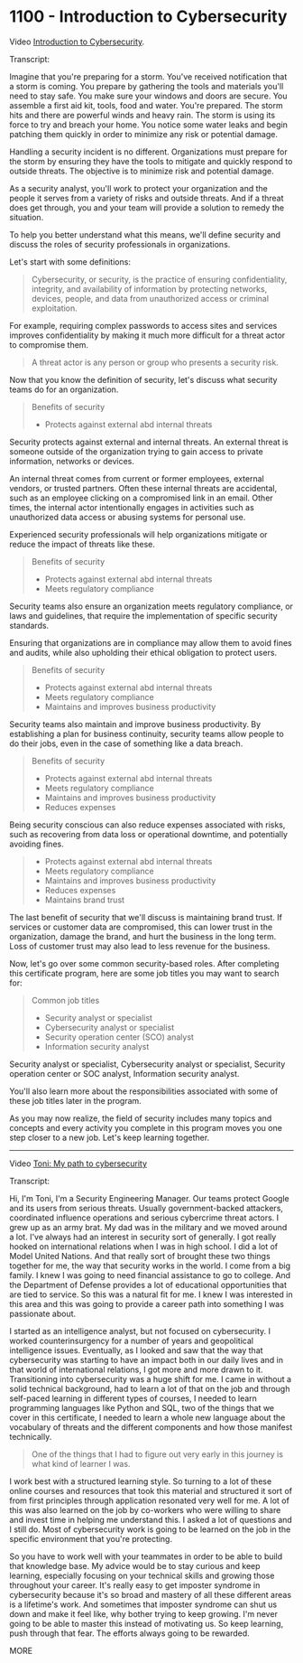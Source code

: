 # 1100 - Introduction to Cybersecurity

Video [Introduction to Cybersecurity](https://www.coursera.org/learn/foundations-of-cybersecurity/lecture/8matF/introduction-to-cybersecurity).

Transcript:

Imagine that you're preparing for a storm. You've received notification that a storm is coming. You prepare by gathering the tools and materials you'll need to stay safe. You make sure your windows and doors are secure. You assemble a first aid kit, tools, food and water. You're prepared. The storm hits and there are powerful winds and heavy rain. The storm is using its force to try and breach your home. You notice some water leaks and begin patching them quickly in order to minimize any risk or potential damage.

Handling a security incident is no different. Organizations must prepare for the storm by ensuring they have the tools to mitigate and quickly respond to outside threats. The objective is to minimize risk and potential damage.

As a security analyst, you'll work to protect your organization and the people it serves from a variety of risks and outside threats. And if a threat does get through, you and your team will provide a solution to remedy the situation.

To help you better understand what this means, we'll define security and discuss the roles of security professionals in organizations.

Let's start with some definitions: 

> Cybersecurity, or security, is the practice of ensuring confidentiality, integrity, and availability of information by protecting networks, devices, people, and data from unauthorized access or criminal exploitation.

For example, requiring complex passwords to access sites and services improves confidentiality by making it much more difficult for a threat actor to compromise them. 

> A threat actor is any person or group who presents a security risk.

Now that you know the definition of security, let's discuss what security teams do for an organization.

> Benefits of security
> - Protects against external abd internal threats

Security protects against external and internal threats. An external threat is someone outside of the organization trying to gain access to private information, networks or devices.

An internal threat comes from current or former employees, external vendors, or trusted partners. Often these internal threats are accidental, such as an employee clicking on a compromised link in an email. Other times, the internal actor intentionally engages in activities such as unauthorized data access or abusing systems for personal use.

Experienced security professionals will help organizations mitigate or reduce the impact of threats like these.

> Benefits of security
> - Protects against external abd internal threats
> - Meets regulatory compliance

Security teams also ensure an organization meets regulatory compliance, or laws and guidelines, that require the implementation of specific security standards.

Ensuring that organizations are in compliance may allow them to avoid fines and audits, while also upholding their ethical obligation to protect users.

> Benefits of security
> - Protects against external abd internal threats
> - Meets regulatory compliance
> - Maintains and improves business productivity

Security teams also maintain and improve business productivity. By establishing a plan for business continuity, security teams allow people to do their jobs, even in the case of something like a data breach.

> Benefits of security
> - Protects against external abd internal threats
> - Meets regulatory compliance
> - Maintains and improves business productivity
> - Reduces expenses

Being security conscious can also reduce expenses associated with risks, such as recovering from data loss or operational downtime, and potentially avoiding fines. 

> - Protects against external abd internal threats
> - Meets regulatory compliance
> - Maintains and improves business productivity
> - Reduces expenses
> - Maintains brand trust

The last benefit of security that we'll discuss is maintaining brand trust. If services or customer data are compromised, this can lower trust in the organization, damage the brand, and hurt the business in the long term. Loss of customer trust may also lead to less revenue for the business.

Now, let's go over some common security-based roles. After completing this certificate program, here are some job titles you may want to search for: 

> Common job titles
> - Security analyst or specialist
> - Cybersecurity analyst or specialist
> - Security operation center (SCO) analyst
> - Information security analyst

Security analyst or specialist, Cybersecurity analyst or specialist, Security operation center or SOC analyst, Information security analyst.

You'll also learn more about the responsibilities associated with some of these job titles later in the program.

As you may now realize, the field of security includes many topics and concepts and every activity you complete in this program moves you one step closer to a new job. Let's keep learning together.

<hr/>

Video [Toni: My path to cybersecurity](https://www.coursera.org/learn/foundations-of-cybersecurity/lecture/TMBZo/toni-my-path-to-cybersecurity)

Transcript:

Hi, I'm Toni, I'm a Security Engineering Manager. Our teams protect Google and its users from serious threats. Usually government-backed attackers, coordinated influence operations and serious cybercrime threat actors. I grew up as an army brat. My dad was in the military and we moved around a lot. I've always had an interest in security sort of generally. I got really hooked on international relations when I was in high school. I did a lot of Model United Nations. And that really sort of brought these two things together for me, the way that security works in the world. I come from a big family. I knew I was going to need financial assistance to go to college. And the Department of Defense provides a lot of educational opportunities that are tied to service. So this was a natural fit for me. I knew I was interested in this area and this was going to provide a career path into something I was passionate about. 

I started as an intelligence analyst, but not focused on cybersecurity. I worked counterinsurgency for a number of years and geopolitical intelligence issues. Eventually, as I looked and saw that the way that cybersecurity was starting to have an impact both in our daily lives and in that world of international relations, I got more and more drawn to it. Transitioning into cybersecurity was a huge shift for me. I came in without a solid technical background, had to learn a lot of that on the job and through self-paced learning in different types of courses, I needed to learn programming languages like Python and SQL, two of the things that we cover in this certificate, I needed to learn a whole new language about the vocabulary of threats and the different components and how those manifest technically. 

> One of the things that I had to figure out very early in this journey is what kind of learner I was. 

I work best with a structured learning style. So turning to a lot of these online courses and resources that took this material and structured it sort of from first principles through application resonated very well for me. A lot of this was also learned on the job by co-workers who were willing to share and invest time in helping me understand this. I asked a lot of questions and I still do. Most of cybersecurity work is going to be learned on the job in the specific environment that you're protecting. 

So you have to work well with your teammates in order to be able to build that knowledge base. My advice would be to stay curious and keep learning, especially focusing on your technical skills and growing those throughout your career. It's really easy to get imposter syndrome in cybersecurity because it's so broad and mastery of all these different areas is a lifetime's work. And sometimes that imposter syndrome can shut us down and make it feel like, why bother trying to keep growing. I'm never going to be able to master this instead of motivating us. So keep learning, push through that fear. The efforts always going to be rewarded.

MORE
